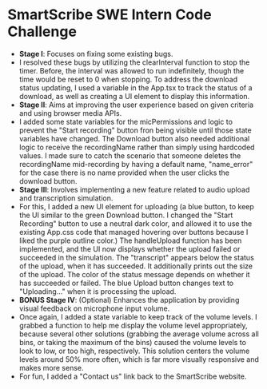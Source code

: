 # SmartScribe SWE Intern Code Challenge

- **Stage I**: Focuses on fixing some existing bugs.
- I resolved these bugs by utilizing the clearInterval function to stop the timer. Before, the interval was allowed to run indefinitely, though the time would be reset to 0 when stopping. To address the download status updating, I used a variable in the App.tsx to track the status of a download, as well as creating a UI element to display this information.
- **Stage II**: Aims at improving the user experience based on given criteria and using browser media APIs.
- I added some state variables for the micPermissions and logic to prevent the "Start recording" button fron being visible until those state variables have changed. The Download button also needed additional logic to receive the recordingName rather than simply using hardcoded values. I made sure to catch the scenario that someone deletes the recordingName mid-recording by having a default name, "name_error" for the case there is no name provided when the user clicks the download button.
- **Stage III**: Involves implementing a new feature related to audio upload and transcription simulation.
- For this, I added a new UI element for uploading (a blue button, to keep the UI similar to the green Download button. I changed the "Start Recording" button to use a neutral dark color, and allowed it to use the existing App.css code that managed hovering over buttons because I liked the purple outline color.) The handleUpload function has been implemented, and the UI now displays whether the upload failed or succeeded in the simulation. The "transcript" appears below the status of the upload, when it has succeeded. It additionally prints out the size of the upload. The color of the status message depends on whether it has succeeded or failed. The blue Upload button changes text to "Uploading..." when it is processing the upload.  
- **BONUS Stage IV**: (Optional) Enhances the application by providing visual feedback on microphone input volume.
- Once again, I added a state variable to keep track of the volume levels. I grabbed a function to help me display the volume level appropriately, because several other solutions (grabbing the average volume across all bins, or taking the maximum of the bins) caused the volume levels to look to low, or too high, respectively. This solution centers the volume levels around 50% more often, which is far more visually responsive and makes more sense.
- For fun, I added a "Contact us" link back to the SmartScribe website. 


